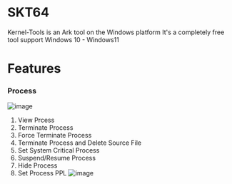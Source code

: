 # SKT64
Kernel-Tools is an Ark tool on the Windows platform
It's a completely free tool
support Windows 10 - Windows11

# Features
### Process
![image](https://github.com/user-attachments/assets/21cbe407-218d-4ab6-a8c5-76d095ecd61b)
1. View Prcess
2. Terminate Process
3. Force Terminate Process
4. Terminate Process and Delete Source File
5. Set System Critical Process
6. Suspend/Resume Process
7. Hide Process
8. Set Process PPL
![image](https://github.com/user-attachments/assets/ca31f5c6-2927-46a3-8215-a3b69e576918)
